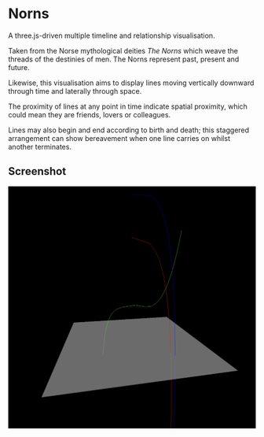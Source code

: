 # Norns

A three.js-driven multiple timeline and relationship visualisation.

Taken from the Norse mythological deities *The Norns* which weave the threads of the destinies of men.
The Norns represent past, present and future.

Likewise, this visualisation aims to display lines moving vertically downward through time and laterally through space.

The proximity of lines at any point in time indicate spatial proximity, which could mean they are friends, lovers or colleagues.

Lines may also begin and end according to birth and death; this staggered arrangement can show bereavement when one line carries on whilst another terminates.

## Screenshot

<img src="norns-screenshot.png">